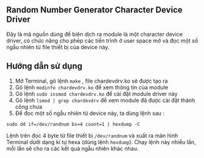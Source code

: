 ## Random Number Generator Character Device Driver
Đây là mã nguồn dùng để biên dịch ra module là một character device driver,
có chức năng cho phép các tiến trình ở user space mở và đọc một số ngẫu
nhiên từ file thiết bị của device này.
## Hướng dẫn sử dụng
1. Mở Terminal, gõ lệnh `make` , file chardevdrv.ko sẽ được tạo ra
2. Gõ lệnh `modinfo chardevdrv.ko` để xem thông tin của module
3. Gõ lệnh `sudo insmod chardevdrv.ko` để cài đặt module driver này
4. Gõ lệnh `lsmod | grep chardevdrv` để xem module đã được cài đặt thành công chưa
5. Để đọc một số ngẫu nhiên từ device này, ta dùng lệnh sau :
```
sudo dd if=/dev/randnum bs=4 count=1 | hexdump -C
```
Lệnh trên đọc 4 byte từ file thiết bị `/dev/randnum` và xuất ra màn hình Terminal dưới dạng kí tự hexa (dùng lệnh `hexdump`). Chạy lệnh này nhiều lần, mỗi lần sẽ cho ra các kết quả ngẫu nhiên khác nhau.
